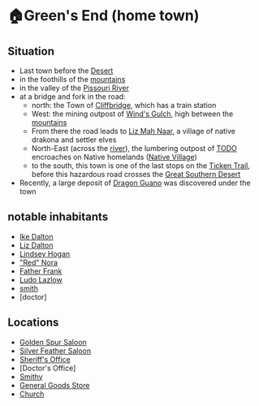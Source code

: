# 🏠Green's End (home town)
## Situation
- Last town before the [Desert][desert]
- in the foothills of the [mountains][mnts]
- in the valley of the [Pissouri River][pissouri]
- at a bridge and fork in the road:
  - north: the Town of [Cliffbridge][cliffbridge], which has a train station
  - West: the mining outpost of [Wind's Gulch][winds-gulch], high between the [mountains][mnts]
  - From there the road leads to [Liz Mah Naar][liz-mah-naar], a village of native drakona and settler elves
  - North-East (across the [river][pissouri]), the lumbering outpost of [TODO][lumber] encroaches on Native homelands ([Native Village][fungr-ville])
  - to the south, this town is one of the last stops on the [Ticken Trail][ticken-trail], before this hazardous road crosses the [Great Southern Desert][desert]
- Recently, a large deposit of [Dragon Guano][dragon-guano] was discovered under the town
## notable inhabitants
- [Ike Dalton][ike]
- [Liz Dalton][liz]
- [Lindsey Hogan][sheriff]
- ["Red" Nora][nora]
- [Father Frank][priest]
- [Ludo Lazlow][gg-merch]
- [smith][smith]
- [doctor]
## Locations
- [Golden Spur Saloon][gold-saloon]
- [Silver Feather Saloon][silver-saloon]
- [Sheriff's Office][sheriff-office]
- [Doctor's Office]
- [Smithy][smithy]
- [General Goods Store][gg-store]
- [Church][church]

[desert]: /desert.md
[pissouri]: /pissouri.md
[ike]: /hometown-ike-dalton.npc.md
[liz]: /hometown-liz-dalton.npc.md
[mnts]: /mountains.md
[cliffbridge]: /cliffbridge.town.md
[winds-gulch]: /winds-gulch.town.md
[liz-mah-naar]: /liz-mah-naar.town.md
[lumber]: /lumber-post.town.md
[fungr-ville]: /fungril-village.town.md
[ticken-trail]: /ticken-trail.md
[dragon-guano]: /dragon-guano.md
[sheriff]: /hometown-sheriff.npc.md
[nora]: /hometown-nora.npc.md
[priest]: /hometown-priest.npc.md
[gg-merch]: /hometown-gg-merchant.npc.md
[smith]: /hometown-smith.npc.md
[gold-saloon]: /hometown-golden-saloon.loc.md
[silver-saloon]: /hometown-silver-saloon.loc.md
[sheriff-office]: /hometown-sheriff.loc.md
[smithy]: /hometown-smithy.loc.md
[gg-store]: /hometown-gg.loc.md
[church]: /hometown-church.loc.md
